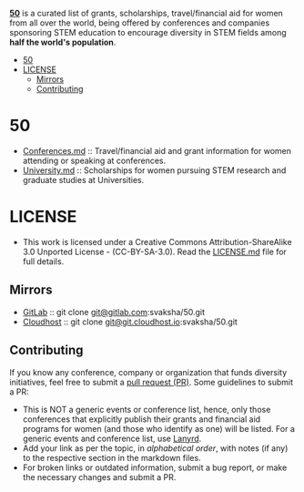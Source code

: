**[50](http://svaksha.github.io/50)** is a curated list of grants, scholarships, travel/financial aid for women from all over the world, being offered by conferences and companies sponsoring STEM education to encourage diversity in STEM fields among __half the world's population__.

- [50](#50)
- [LICENSE](#license)
   - [Mirrors](#mirrors)
   - [Contributing](#contributing)


# 50
- [Conferences.md](https://github.com/svaksha/50/blob/master/Conferences.md) :: Travel/financial aid and grant information for women attending or speaking at conferences.
- [University.md](https://github.com/svaksha/50/blob/master/University.md) :: Scholarships for women pursuing STEM research and graduate studies at Universities. 


# LICENSE 
- This work is licensed under a Creative Commons Attribution-ShareAlike 3.0 Unported License - (CC-BY-SA-3.0). Read the [LICENSE.md](https://github.com/svaksha/50/blob/master/LICENSE.md) file for full details.

## Mirrors
- [GitLab](https://gitlab.com/svaksha/50) :: git clone git@gitlab.com:svaksha/50.git 
- [Cloudhost](https://git.cloudhost.io/svaksha/50) :: git clone git@git.cloudhost.io:svaksha/50.git

## Contributing
If you know any conference, company or organization that funds diversity initiatives, feel free to submit a [pull request (PR)](https://github.com/svaksha/50/pulls). Some guidelines to submit a PR:

- This is NOT a generic events or conference list, hence, only those conferences that explicitly publish their grants and financial aid programs for women (and those who identify as one) will be listed. For a generic events and conference list, use [Lanyrd](http://lanyrd.com/).
- Add your link as per the topic, in _alphabetical order_, with notes (if any) to the respective section in the markdown files.
- For broken links or outdated information, submit a bug report, or make the necessary changes and submit a PR.


